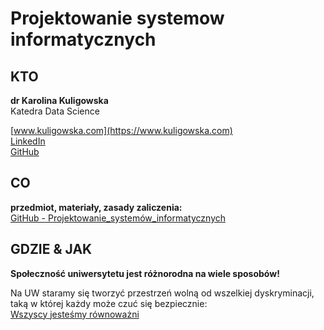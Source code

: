 # Projektowanie systemow informatycznych

## KTO

**dr Karolina Kuligowska**  
Katedra Data Science

[www.kuligowska.com](https://www.kuligowska.com)  
[LinkedIn](https://www.linkedin.com/in/karolinakuligowska)  
[GitHub](https://github.com/karolinakuligowska)



## CO

**przedmiot, materiały, zasady zaliczenia:**  
[GitHub - Projektowanie_systemów_informatycznych](https://github.com/karolinakuligowska/Projektowanie_systemow_informatycznych)    




  
## GDZIE & JAK

**Społeczność uniwersytetu jest różnorodna na wiele sposobów!**

Na UW staramy się tworzyć przestrzeń wolną od wszelkiej dyskryminacji,
taką w której każdy może czuć się bezpiecznie:  
[Wszyscy jesteśmy równoważni](https://rownowazni.uw.edu.pl/wszyscy-jestesmy-rownowazni/)
